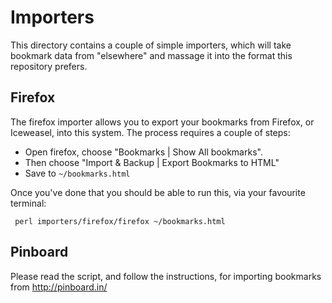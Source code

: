 # Importers

This directory contains a couple of simple importers, which will take
bookmark data from "elsewhere" and massage it into the format this
repository prefers.


## Firefox

The firefox importer allows you to export your bookmarks from Firefox,
or Iceweasel, into this system.  The process requires a couple of steps:

* Open firefox, choose "Bookmarks | Show All bookmarks".
* Then choose "Import & Backup | Export Bookmarks to HTML"
* Save to `~/bookmarks.html`

Once you've done that you should be able to run this, via your
favourite terminal:

     perl importers/firefox/firefox ~/bookmarks.html

## Pinboard

Please read the script, and follow the instructions, for importing bookmarks
from http://pinboard.in/
